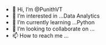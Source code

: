 - 👋 Hi, I’m @PunithVT
- 👀 I’m interested in ...Data Analytics
- 🌱 I’m currently learning ...Python
- 💞️ I’m looking to collaborate on ...
- 📫 How to reach me ...

<!---
PunithVT/PunithVT is a ✨ special ✨ repository because its `README.md` (this file) appears on your GitHub profile.
You can click the Preview link to take a look at your changes.
--->
